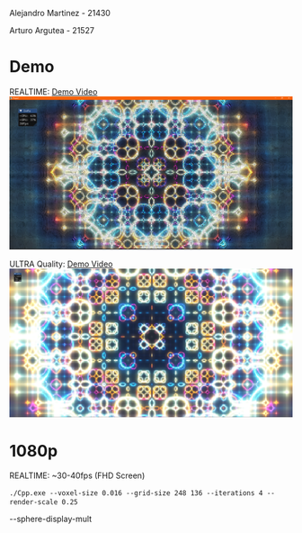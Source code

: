 Alejandro Martinez - 21430

Arturo Argutea - 21527

# Demo


REALTIME:
[Demo Video](Demo.mp4)
![alt text](image-2.png)

ULTRA Quality:
[Demo Video](Demo-2.mp4)
![alt text](image-1.png)

# 1080p
REALTIME: ~30-40fps (FHD Screen)
```console
./Cpp.exe --voxel-size 0.016 --grid-size 248 136 --iterations 4 --render-scale 0.25
```
--sphere-display-mult